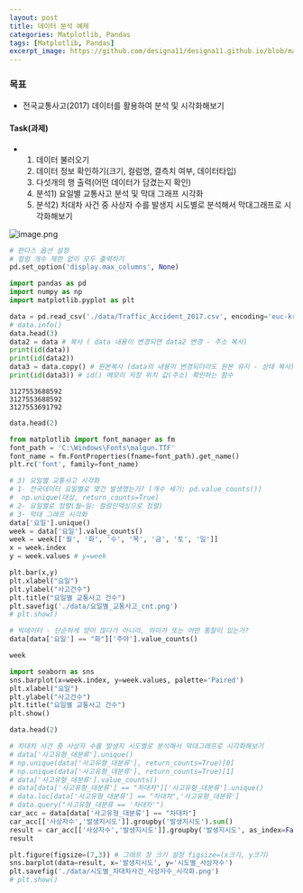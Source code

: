 ```yaml
---
layout: post
title: 데이터 분석 예제
categories: Matplotlib, Pandas
tags: [Matplotlib, Pandas]
excerpt_image: https://github.com/designa11/designa11.github.io/blob/master/assets/images/plt/plt.png?raw=true
---
```


### 목표 
 - 전국교통사고(2017) 데이터를 활용하여 분석 및 시각화해보기
#### Task(과제)
 - 1) 데이터 불러오기
   2) 데이터 정보 확인하기(크기, 컬럼명, 결측치 여부, 데이터타입)
   3) 다섯개의 행 출력(어떤 데이터가 담겼는지 확인)
   4) 분석1) 요일별 교통사고 분석 및 막대 그래프 시각화
   5) 분석2) 차대차 사건 중 사상자 수를 발생지 시도별로 분석해서 막대그래프로 시각화해보기

![image.png](attachment:5e1a268a-c260-43d9-b198-c8d8e1cd82c6.png)

```python
# 판다스 옵션 설정
# 컬럼 개수 제한 없이 모두 출력하기
pd.set_option('display.max_columns', None)
```

```python
import pandas as pd
import numpy as np
import matplotlib.pyplot as plt

data = pd.read_csv('./data/Traffic_Accident_2017.csv', encoding='euc-kr')
# data.info()
data.head(3)
data2 = data # 복사 ( data 내용이 변경되면 data2 변경 - 주소 복사)
print(id(data))
print(id(data2))
data3 = data.copy() # 원본복사 (data의 내용이 변경되더라도 원본 유지 - 상태 복사)
print(id(data3)) # id() 메모리 저장 위치 값(주소) 확인하는 함수
```

```
3127553688592
3127553688592
3127553691792

```

```python
data.head(2)
```

```python
from matplotlib import font_manager as fm
font_path = 'C:\Windows\Fonts\malgun.TTF'
font_name = fm.FontProperties(fname=font_path).get_name()
plt.rc('font', family=font_name)

# 3) 요일별 교통사고 시각화
# 1- 전국데이터 요일별로 몇건 발생했는가? (개수 세기: pd.value_counts())
#  np.unique(대상, return_counts=True)
# 2- 요일별로 정렬(월~일: 컬럼인덱싱으로 정렬)
# 3- 막대 그래프 시각화
data['요일'].unique()
week = data['요일'].value_counts()
week = week[['월', '화', '수', '목', '금', '토', '일']]
x = week.index
y = week.values # y=week

plt.bar(x,y)
plt.xlabel("요일")
plt.ylabel("사고건수")
plt.title("요일별 교통사고 건수")
plt.savefig('./data/요일별_교통사고_cnt.png')
# plt.show()
```

```python
# 빅데이터 - 단순하게 양이 많다가 아니라, 의미가 또는 어떤 통찰이 있는가?
data[data['요일'] == "화"]['주야'].value_counts()
```

```python
week
```

```python
import seaborn as sns
sns.barplot(x=week.index, y=week.values, palette='Paired')
plt.xlabel("요일")
plt.ylabel("사고건수")
plt.title("요일별 교통사고 건수")
plt.show()
```

```python
data.head(2)
```

```python
# 차대차 사건 중 사상자 수를 발생지 시도별로 분석해서 막대그래프로 시각화해보기
# data['사고유형_대분류'].unique()
# np.unique(data['사고유형_대분류'], return_counts=True)[0]
# np.unique(data['사고유형_대분류'], return_counts=True)[1]
# data['사고유형_대분류'].value_counts()
# data[data['사고유형_대분류'] == "차대차"]['사고유형_대분류'].unique()
# data.loc[data['사고유형_대분류'] == "차대차",'사고유형_대분류']
# data.query("사고유형_대분류 == '차대차'")
car_acc = data[data['사고유형_대분류'] == "차대차"]
car_acc[['사상자수','발생지시도']].groupby('발생지시도').sum()
result = car_acc[['사상자수','발생지시도']].groupby('발생지시도', as_index=False).agg(시도별_사상자수=('사상자수','sum'))
result

plt.figure(figsize=(7,3)) # 그래프 창 크기 설정 figsize=(x크기, y크기)
sns.barplot(data=result, x='발생지시도', y='시도별_사상자수')
plt.savefig('./data/시도별_차대차사건_사상자수_시각화.png')
# plt.show()
```

```python

```

```python

```

```python

```

